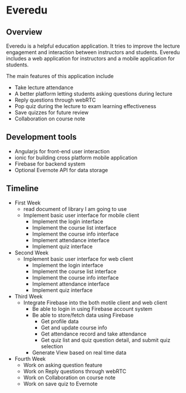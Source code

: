 # Everedu

## Overview 
Everedu is a helpful education application. It tries to improve the lecture engagement and interaction between instructors and students. Everedu includes a web application for instructors and a mobile application for students. 

The main features of this application include

+ Take lecture attendance
+ A better platform letting students asking questions during lecture
+ Reply questions through webRTC
+ Pop quiz during the lecture to exam learning effectiveness
+ Save quizzes for future review
+ Collaboration on course note

## Development tools
+ Angularjs for front-end user interaction 
+ ionic for building cross platform mobile application
+ Firebase for backend system 
+ Optional Evernote API for data storage


## Timeline
+ First Week
	+ read document of library I am going to use
	+ Implement basic user interface for mobile client
		+ Implement the login interface
		+ Implement the course list interface
		+ Implement the course info interface 
		+ Implement attendance interface
		+ Implement quiz interface 
+ Second Week
	+ Implement basic user interface for web client
		+ Implement the login interface
		+ Implement the course list interface
		+ Implement the course info interface 
		+ Implement attendance interface
		+ Implement quiz interface  
+ Third Week
	+ Integrate Firebase into the both motile client and web client
		+ Be able to login in using Firebase account system
		+ Be able to store/fetch data using Firebase
			+ Get profile data
			+ Get and update course info
			+ Get attendance record and take attendance
			+ Get quiz list and quiz question detail, and submit quiz selection  
		+ Generate View based on real time data
+ Fourth Week
	+ Work on asking question feature
	+ Work on Reply questions through webRTC
	+ Work on Collaboration on course note
	+ Work on save quiz to Evernote